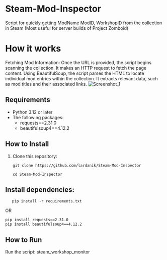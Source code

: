 # Steam-Mod-Inspector
Script for quickly getting ModName ModID, WorkshopID from the collection in Steam (Most useful for server builds of Project Zomboid)
# How it works
Fetching Mod Information:
Once the URL is provided, the script begins scanning the collection. It makes an HTTP request to fetch the page content.
Using BeautifulSoup, the script parses the HTML to locate individual mod entries within the collection. It extracts relevant data, such as mod titles and their associated links.
![Screenshot_1](https://github.com/user-attachments/assets/893ea3b1-ab70-4bc8-9c6b-69e85a632d5d)
## Requirements
- Python 3.12 or later
- The following packages:
  - requests==2.31.0
  - beautifulsoup4==4.12.2

## How to Install
1. Clone this repository:
   ```
   git clone https://github.com/lardanik/Steam-Mod-Inspector
   ```
   ```
   cd Steam-Mod-Inspector
   ```
## Install dependencies:
```
   pip install -r requirements.txt
```
OR
```
pip install requests==2.31.0
pip install beautifulsoup4==4.12.2
```
## How to Run
Run the script: steam_workshop_monitor
